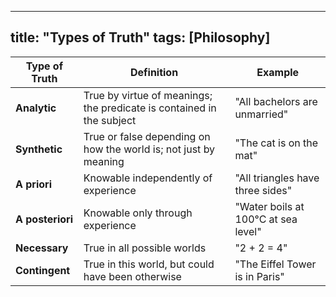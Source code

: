 
---
title: "Types of Truth"
tags: [Philosophy]
---

| Type of Truth       | Definition                                                                 | Example                          |
|---------------------|----------------------------------------------------------------------------|----------------------------------|
| **Analytic**         | True by virtue of meanings; the predicate is contained in the subject      | "All bachelors are unmarried"    |
| **Synthetic**        | True or false depending on how the world is; not just by meaning           | "The cat is on the mat"          |
| **A priori**         | Knowable independently of experience                                       | "All triangles have three sides" |
| **A posteriori**     | Knowable only through experience                                           | "Water boils at 100°C at sea level" |
| **Necessary**        | True in all possible worlds                                                | "2 + 2 = 4"                       |
| **Contingent**       | True in this world, but could have been otherwise                         | "The Eiffel Tower is in Paris"   |

